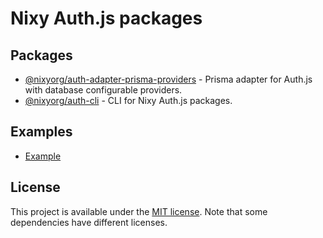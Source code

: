 # Nixy Auth.js packages

## Packages

-   [@nixyorg/auth-adapter-prisma-providers](./packages/adapter-prisma-providers) - Prisma adapter for Auth.js with database configurable providers.
-   [@nixyorg/auth-cli](./packages/cli) - CLI for Nixy Auth.js packages.

## Examples

-   [Example](./apps/example)

## License

This project is available under the [MIT license](LICENSE.md). Note that some dependencies have different licenses.

